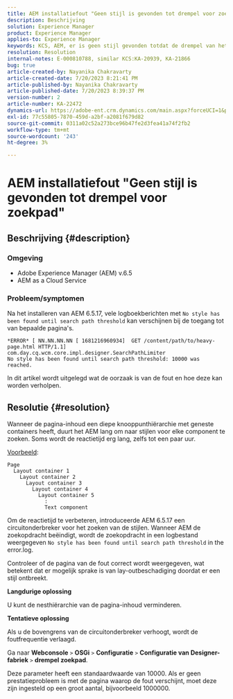 ```yaml
---
title: AEM installatiefout "Geen stijl is gevonden tot drempel voor zoekpad"
description: Beschrijving
solution: Experience Manager
product: Experience Manager
applies-to: Experience Manager
keywords: KCS, AEM, er is geen stijl gevonden totdat de drempel van het zoekpad, de hiërarchie van de diepe knooppunten, de geneste containers is gevonden
resolution: Resolution
internal-notes: E-000810788, similar KCS:KA-20939, KA-21866
bug: true
article-created-by: Nayanika Chakravarty
article-created-date: 7/20/2023 8:21:41 PM
article-published-by: Nayanika Chakravarty
article-published-date: 7/20/2023 8:39:37 PM
version-number: 2
article-number: KA-22472
dynamics-url: https://adobe-ent.crm.dynamics.com/main.aspx?forceUCI=1&pagetype=entityrecord&etn=knowledgearticle&id=25b2de03-3b27-ee11-9966-6045bd006149
exl-id: 77c55805-7870-459d-a2bf-a2081f679d82
source-git-commit: 0311a02c52a273bce96b47fe2d3fea41a74f2fb2
workflow-type: tm+mt
source-wordcount: '243'
ht-degree: 3%

---
```


# AEM installatiefout &quot;Geen stijl is gevonden tot drempel voor zoekpad&quot;

## Beschrijving {#description}


### Omgeving

- Adobe Experience Manager (AEM) v.6.5
- AEM as a Cloud Service


### Probleem/symptomen

Na het installeren van AEM 6.5.17, vele logboekberichten met `No style has been found until search path threshold` kan verschijnen bij de toegang tot van bepaalde pagina&#39;s.


```
*ERROR* [ NN.NN.NN.NN [ 1681216960934]  GET /content/path/to/heavy-page.html HTTP/1.1]  com.day.cq.wcm.core.impl.designer.SearchPathLimiter 
No style has been found until search path threshold: 10000 was reached.
```


In dit artikel wordt uitgelegd wat de oorzaak is van de fout en hoe deze kan worden verholpen.


## Resolutie {#resolution}


Wanneer de pagina-inhoud een diepe knooppunthiërarchie met geneste containers heeft, duurt het AEM lang om naar stijlen voor elke component te zoeken. Soms wordt de reactietijd erg lang, zelfs tot een paar uur.

<u>Voorbeeld</u>:


```
Page
  Layout container 1
    Layout container 2
      Layout container 3
        Layout container 4
          Layout container 5
            :
            Text component
```


Om de reactietijd te verbeteren, introduceerde AEM 6.5.17 een circuitonderbreker voor het zoeken van de stijlen. Wanneer AEM de zoekopdracht beëindigt, wordt de zoekopdracht in een logbestand weergegeven `No style has been found until search path threshold` in the error.log.

Controleer of de pagina van de fout correct wordt weergegeven, wat betekent dat er mogelijk sprake is van lay-outbeschadiging doordat er een stijl ontbreekt.

<b>Langdurige oplossing</b>

U kunt de nesthiërarchie van de pagina-inhoud verminderen.

<b>Tentatieve oplossing</b>

Als u de bovengrens van de circuitonderbreker verhoogt, wordt de foutfrequentie verlaagd.

Ga naar <b>Webconsole</b> `>`  <b>OSGi</b> `>`  <b>Configuratie</b> `>`  <b>Configuratie van Designer-fabriek</b> `>`  <b>drempel zoekpad</b>.

Deze parameter heeft een standaardwaarde van 10000. Als er geen prestatieprobleem is met de pagina waarop de fout verschijnt, moet deze zijn ingesteld op een groot aantal, bijvoorbeeld 1000000.
